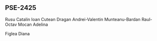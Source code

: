 PSE-2425
-------
Rusu Catalin
Ioan Cutean
Dragan Andrei-Valentin
Munteanu-Bardan Raul-Octav
Mocan Adelina







Figlea Diana